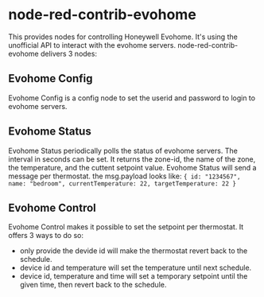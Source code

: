 # node-red-contrib-evohome 

This provides nodes for controlling Honeywell Evohome. It's using the unofficial API to interact with the evohome servers. node-red-contrib-evohome delivers 3 nodes:

## Evohome Config
Evohome Config is a config node to set the userid and password to login to evohome servers.

## Evohome Status
Evohome Status periodically polls the status of evohome servers. The interval in seconds can be set. It returns the zone-id, the name of the zone, the temperature, and the cuttent setpoint value.
Evohome Status will send a message per thermostat. the msg.payload looks like:
`{ id: "1234567", name: "bedroom", currentTemperature: 22, targetTemperature: 22 }`

## Evohome Control
Evohome Control makes it possible to set the setpoint per thermostat. It offers 3 ways to do so:
- only provide the devide id will make the thermostat revert back to the schedule.
- device id and temperature will set the temperature until next schedule.
- device id, temperature and time will set a temporary setpoint until the given time, then revert back to the schedule.